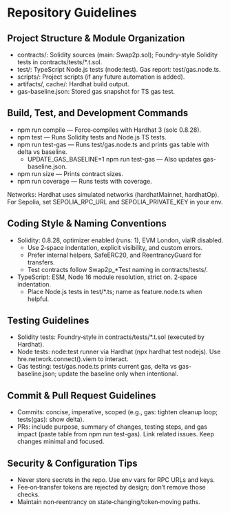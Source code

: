 # Repository Guidelines

## Project Structure & Module Organization
- contracts/: Solidity sources (main: Swap2p.sol); Foundry-style Solidity tests in contracts/tests/*.t.sol.
- test/: TypeScript Node.js tests (node:test). Gas report: test/gas.node.ts.
- scripts/: Project scripts (if any future automation is added).
- artifacts/, cache/: Hardhat build output.
- gas-baseline.json: Stored gas snapshot for TS gas test.

## Build, Test, and Development Commands
- npm run compile — Force‑compiles with Hardhat 3 (solc 0.8.28).
- npm test — Runs Solidity tests and Node.js TS tests.
- npm run test-gas — Runs test/gas.node.ts and prints gas table with delta vs baseline.
  - UPDATE_GAS_BASELINE=1 npm run test-gas — Also updates gas-baseline.json.
- npm run size — Prints contract sizes.
- npm run coverage — Runs tests with coverage.

Networks: Hardhat uses simulated networks (hardhatMainnet, hardhatOp). For Sepolia, set SEPOLIA_RPC_URL and SEPOLIA_PRIVATE_KEY in your env.

## Coding Style & Naming Conventions
- Solidity: 0.8.28, optimizer enabled (runs: 1), EVM London, viaIR disabled.
  - Use 2‑space indentation, explicit visibility, and custom errors.
  - Prefer internal helpers, SafeERC20, and ReentrancyGuard for transfers.
  - Test contracts follow Swap2p_*Test naming in contracts/tests/.
- TypeScript: ESM, Node 16 module resolution, strict on. 2‑space indentation.
  - Place Node.js tests in test/*.ts; name as feature.node.ts when helpful.

## Testing Guidelines
- Solidity tests: Foundry‑style in contracts/tests/*.t.sol (executed by Hardhat).
- Node tests: node:test runner via Hardhat (npx hardhat test nodejs). Use hre.network.connect().viem to interact.
- Gas testing: test/gas.node.ts prints current gas, delta vs gas-baseline.json; update the baseline only when intentional.

## Commit & Pull Request Guidelines
- Commits: concise, imperative, scoped (e.g., gas: tighten cleanup loop; tests(gas): show delta).
- PRs: include purpose, summary of changes, testing steps, and gas impact (paste table from npm run test-gas). Link related issues. Keep changes minimal and focused.

## Security & Configuration Tips
- Never store secrets in the repo. Use env vars for RPC URLs and keys.
- Fee‑on‑transfer tokens are rejected by design; don’t remove those checks.
- Maintain non‑reentrancy on state‑changing/token‑moving paths.
